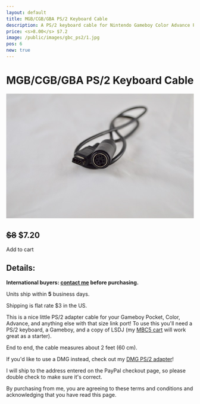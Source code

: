 ```yaml
---
layout: default
title: MGB/CGB/GBA PS/2 Keyboard Cable
description: A PS/2 keyboard cable for Nintendo Gameboy Color Advance Pocket and LSDJ sync
price: <s>8.00</s> $7.2
image: /public/images/gbc_ps2/1.jpg
pos: 6
new: true
---
```

# MGB/CGB/GBA PS/2 Keyboard Cable

<div class="gallery">
	<img src="/public/images/gbc_ps2/1.jpg" alt="GCB/GBC/MGB PS/2 cable">
</div>

<!--## $8-->
<h2><s>$8</s> $7.20</h2>

<form id="paypal" target="paypal" action="https://www.paypal.com/cgi-bin/webscr" method="post">
<input type="hidden" name="cmd" value="_s-xclick">
<input type="hidden" name="hosted_button_id" value="YB7CAG5LZANAG">
</form>

<div class="addToCart noselect" onclick="addToCart()">
  Add to cart
</div>

## Details:

**International buyers: [contact me](mailto:bro@catskull.net) before purchasing.**

Units ship within **5** business days.

Shipping is flat rate $3 in the US.

This is a nice little PS/2 adapter cable for your Gameboy Pocket, Color, Advance, and anything else with that size link port! To use this you'll need a PS/2 keyboard, a Gameboy, and a copy of LSDJ (my [MBC5 cart](/mbc5cart) will work great as a starter).

End to end, the cable measures about 2 feet (60 cm).

If you'd like to use a DMG instead, check out my [DMG PS/2 adapter](/dmgps2)!

I will ship to the address entered on the PayPal checkout page, so please double check to make sure it's correct.

By purchasing from me, you are agreeing to these terms and conditions and acknowledging that you have read this page.

<script src="https://ajax.googleapis.com/ajax/libs/jquery/2.2.2/jquery.min.js"></script>
<script src="{{ site.baseurl }}public/js/ps2gallery.js"></script>
